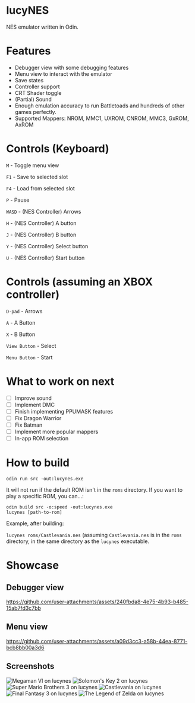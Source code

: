 # lucyNES

NES emulator written in Odin.

# Features

- Debugger view with some debugging features
- Menu view to interact with the emulator
- Save states
- Controller support
- CRT Shader toggle
- (Partial) Sound
- Enough emulation accuracy to run Battletoads and hundreds of other games perfectly.
- Supported Mappers: 	NROM, MMC1, UXROM, CNROM, MMC3, GxROM, AxROM

# Controls (Keyboard)

`M` - Toggle menu view

`F1` - Save to selected slot

`F4` - Load from selected slot

`P` - Pause

`WASD` - (NES Controller) Arrows

`H` - (NES Controller) A button

`J` - (NES Controller) B button

`Y` - (NES Controller) Select button

`U` - (NES Controller) Start button

# Controls (assuming an XBOX controller)

`D-pad` - Arrows

`A` - A Button

`X` - B Button

`View Button` - Select

`Menu Button` - Start

# What to work on next

- [ ] Improve sound
- [ ] Implement DMC
- [ ] Finish implementing PPUMASK features
- [ ] Fix Dragon Warrior
- [ ] Fix Batman
- [ ] Implement more popular mappers
- [ ] In-app ROM selection

# How to build

`odin run src -out:lucynes.exe`

It will not run if the default ROM isn't in the `roms` directory. If you want to play a specific ROM, you can...:

```
odin build src -o:speed -out:lucynes.exe
lucynes [path-to-rom]
```

Example, after building:

`lucynes roms/Castlevania.nes` (assuming `Castlevania.nes` is in the `roms` directory, in the same directory as the `lucynes` executable.

# Showcase

## Debugger view

https://github.com/user-attachments/assets/240fbda8-4e75-4b93-b485-15ab7fd3c7bb

## Menu view

https://github.com/user-attachments/assets/a09d3cc3-a58b-44ea-8771-bcb8bb00a3d6

## Screenshots

![Megaman VI on lucynes](https://github.com/user-attachments/assets/41ba0e3a-9520-4b11-a5cc-7926bf3f15bd)
![Solomon's Key 2 on lucynes](https://github.com/user-attachments/assets/7bba8fa2-858e-4e73-86e4-8f94d46db19e)
![Super Mario Brothers 3 on lucynes](https://github.com/user-attachments/assets/d9f08bdb-c45f-4e40-a321-475b2d216d60)
![Castlevania on lucynes](https://github.com/user-attachments/assets/069c21ad-2653-4021-84a9-5d6bb4e4053a)
![Final Fantasy 3 on lucynes](https://github.com/user-attachments/assets/52720c8b-1ca9-4c55-9fca-33ae737b970a)
![The Legend of Zelda on lucynes](https://github.com/user-attachments/assets/edcbadf1-9f50-46f0-8274-e45dc8d71233)
